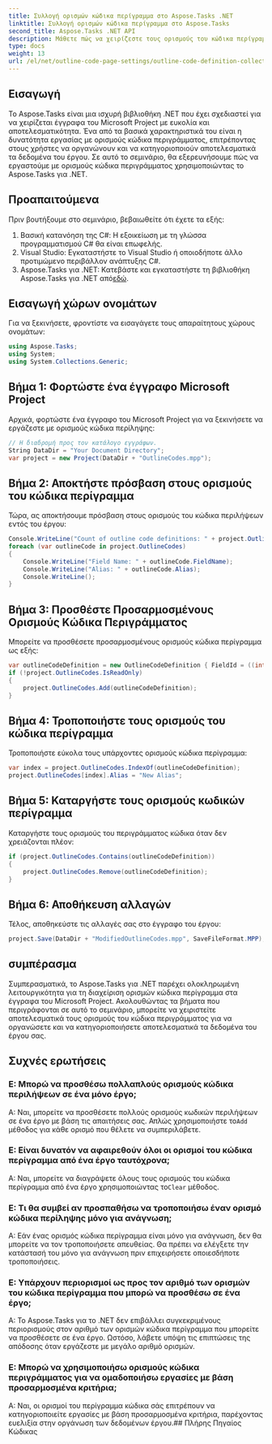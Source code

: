 ```yaml
---
title: Συλλογή ορισμών κώδικα περίγραμμα στο Aspose.Tasks .NET
linktitle: Συλλογή ορισμών κώδικα περίγραμμα στο Aspose.Tasks
second_title: Aspose.Tasks .NET API
description: Μάθετε πώς να χειρίζεστε τους ορισμούς του κώδικα περίγραμμα σε έγγραφα του Microsoft Project χρησιμοποιώντας το Aspose.Tasks για .NET. Κατηγοριοποίηση των δεδομένων του έργου σας χωρίς κόπο.
type: docs
weight: 13
url: /el/net/outline-code-page-settings/outline-code-definition-collection/
---
```

## Εισαγωγή
Το Aspose.Tasks είναι μια ισχυρή βιβλιοθήκη .NET που έχει σχεδιαστεί για να χειρίζεται έγγραφα του Microsoft Project με ευκολία και αποτελεσματικότητα. Ένα από τα βασικά χαρακτηριστικά του είναι η δυνατότητα εργασίας με ορισμούς κώδικα περιγράμματος, επιτρέποντας στους χρήστες να οργανώνουν και να κατηγοριοποιούν αποτελεσματικά τα δεδομένα του έργου. Σε αυτό το σεμινάριο, θα εξερευνήσουμε πώς να εργαστούμε με ορισμούς κώδικα περιγράμματος χρησιμοποιώντας το Aspose.Tasks για .NET.
## Προαπαιτούμενα
Πριν βουτήξουμε στο σεμινάριο, βεβαιωθείτε ότι έχετε τα εξής:
1. Βασική κατανόηση της C#: Η εξοικείωση με τη γλώσσα προγραμματισμού C# θα είναι επωφελής.
2. Visual Studio: Εγκαταστήστε το Visual Studio ή οποιοδήποτε άλλο προτιμώμενο περιβάλλον ανάπτυξης C#.
3.  Aspose.Tasks για .NET: Κατεβάστε και εγκαταστήστε τη βιβλιοθήκη Aspose.Tasks για .NET από[εδώ](https://releases.aspose.com/tasks/net/).

## Εισαγωγή χώρων ονομάτων
Για να ξεκινήσετε, φροντίστε να εισαγάγετε τους απαραίτητους χώρους ονομάτων:
```csharp
using Aspose.Tasks;
using System;
using System.Collections.Generic;

```
## Βήμα 1: Φορτώστε ένα έγγραφο Microsoft Project
Αρχικά, φορτώστε ένα έγγραφο του Microsoft Project για να ξεκινήσετε να εργάζεστε με ορισμούς κώδικα περίληψης:
```csharp
// Η διαδρομή προς τον κατάλογο εγγράφων.
String DataDir = "Your Document Directory";
var project = new Project(DataDir + "OutlineCodes.mpp");
```
## Βήμα 2: Αποκτήστε πρόσβαση στους ορισμούς του κώδικα περίγραμμα
Τώρα, ας αποκτήσουμε πρόσβαση στους ορισμούς του κώδικα περιλήψεων εντός του έργου:
```csharp
Console.WriteLine("Count of outline code definitions: " + project.OutlineCodes.Count);
foreach (var outlineCode in project.OutlineCodes)
{
	Console.WriteLine("Field Name: " + outlineCode.FieldName);
	Console.WriteLine("Alias: " + outlineCode.Alias);
	Console.WriteLine();
}
```
## Βήμα 3: Προσθέστε Προσαρμοσμένους Ορισμούς Κώδικα Περιγράμματος
Μπορείτε να προσθέσετε προσαρμοσμένους ορισμούς κώδικα περίγραμμα ως εξής:
```csharp
var outlineCodeDefinition = new OutlineCodeDefinition { FieldId = ((int)ExtendedAttributeTask.OutlineCode3).ToString("D"), Alias = "My Outline Code" };
if (!project.OutlineCodes.IsReadOnly)
{
    project.OutlineCodes.Add(outlineCodeDefinition);
}
```
## Βήμα 4: Τροποποιήστε τους ορισμούς του κώδικα περίγραμμα
Τροποποιήστε εύκολα τους υπάρχοντες ορισμούς κώδικα περίγραμμα:
```csharp
var index = project.OutlineCodes.IndexOf(outlineCodeDefinition);
project.OutlineCodes[index].Alias = "New Alias";
```
## Βήμα 5: Καταργήστε τους ορισμούς κωδικών περίγραμμα
Καταργήστε τους ορισμούς του περιγράμματος κώδικα όταν δεν χρειάζονται πλέον:
```csharp
if (project.OutlineCodes.Contains(outlineCodeDefinition))
{
    project.OutlineCodes.Remove(outlineCodeDefinition);
}
```
## Βήμα 6: Αποθήκευση αλλαγών
Τέλος, αποθηκεύστε τις αλλαγές σας στο έγγραφο του έργου:
```csharp
project.Save(DataDir + "ModifiedOutlineCodes.mpp", SaveFileFormat.MPP);
```

## συμπέρασμα
Συμπερασματικά, το Aspose.Tasks για .NET παρέχει ολοκληρωμένη λειτουργικότητα για τη διαχείριση ορισμών κώδικα περίγραμμα στα έγγραφα του Microsoft Project. Ακολουθώντας τα βήματα που περιγράφονται σε αυτό το σεμινάριο, μπορείτε να χειριστείτε αποτελεσματικά τους ορισμούς του κώδικα περιγράμματος για να οργανώσετε και να κατηγοριοποιήσετε αποτελεσματικά τα δεδομένα του έργου σας.
## Συχνές ερωτήσεις
### Ε: Μπορώ να προσθέσω πολλαπλούς ορισμούς κώδικα περιλήψεων σε ένα μόνο έργο;
 Α: Ναι, μπορείτε να προσθέσετε πολλούς ορισμούς κωδικών περιλήψεων σε ένα έργο με βάση τις απαιτήσεις σας. Απλώς χρησιμοποιήστε το`Add` μέθοδος για κάθε ορισμό που θέλετε να συμπεριλάβετε.
### Ε: Είναι δυνατόν να αφαιρεθούν όλοι οι ορισμοί του κώδικα περίγραμμα από ένα έργο ταυτόχρονα;
 Α: Ναι, μπορείτε να διαγράψετε όλους τους ορισμούς του κώδικα περίγραμμα από ένα έργο χρησιμοποιώντας το`Clear` μέθοδος.
### Ε: Τι θα συμβεί αν προσπαθήσω να τροποποιήσω έναν ορισμό κώδικα περίληψης μόνο για ανάγνωση;
Α: Εάν ένας ορισμός κώδικα περίγραμμα είναι μόνο για ανάγνωση, δεν θα μπορείτε να τον τροποποιήσετε απευθείας. Θα πρέπει να ελέγξετε την κατάστασή του μόνο για ανάγνωση πριν επιχειρήσετε οποιεσδήποτε τροποποιήσεις.
### Ε: Υπάρχουν περιορισμοί ως προς τον αριθμό των ορισμών του κώδικα περίγραμμα που μπορώ να προσθέσω σε ένα έργο;
Α: Το Aspose.Tasks για το .NET δεν επιβάλλει συγκεκριμένους περιορισμούς στον αριθμό των ορισμών κώδικα περίγραμμα που μπορείτε να προσθέσετε σε ένα έργο. Ωστόσο, λάβετε υπόψη τις επιπτώσεις της απόδοσης όταν εργάζεστε με μεγάλο αριθμό ορισμών.
### Ε: Μπορώ να χρησιμοποιήσω ορισμούς κώδικα περιγράμματος για να ομαδοποιήσω εργασίες με βάση προσαρμοσμένα κριτήρια;
Α: Ναι, οι ορισμοί του περίγραμμα κώδικα σάς επιτρέπουν να κατηγοριοποιείτε εργασίες με βάση προσαρμοσμένα κριτήρια, παρέχοντας ευελιξία στην οργάνωση των δεδομένων έργου.## Πλήρης Πηγαίος Κώδικας